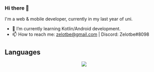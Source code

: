 ### Hi there 👋
I'm a web & mobile developer, currently in my last year of uni.
- 🌱 I’m currently learning Kotlin/Android development.
- 📫 How to reach me: zelotbe@gmail.com | Discord: Zelotbe#8098
## Languages
<p align="center">
  <a href="https://skillicons.dev">
    <img src="https://skillicons.dev/icons?i=js,html,css,php,vue,laravel,docker,nodejs,androidstudio,kotlin,java,unity,cs,bots&perline=6" />
  </a>
</p>
